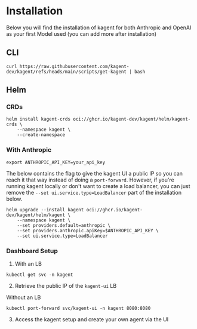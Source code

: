 # Installation

Below you will find the installation of kagent for both Anthropic and OpenAI as your first Model used (you can add more after installation)

## CLI

```
curl https://raw.githubusercontent.com/kagent-dev/kagent/refs/heads/main/scripts/get-kagent | bash
```

## Helm

### CRDs

```
helm install kagent-crds oci://ghcr.io/kagent-dev/kagent/helm/kagent-crds \
    --namespace kagent \
    --create-namespace
```

### With Anthropic
```
export ANTHROPIC_API_KEY=your_api_key
```

The below contains the flag to give the kagent UI a public IP so you can reach it that way instead of doing a `port-forward`. However, if you're running kagent locally or don't want to create a load balancer, you can just remove the `--set ui.service.type=LoadBalancer` part of the installation below.
```
helm upgrade --install kagent oci://ghcr.io/kagent-dev/kagent/helm/kagent \
    --namespace kagent \
    --set providers.default=anthropic \
    --set providers.anthropic.apiKey=$ANTHROPIC_API_KEY \
    --set ui.service.type=LoadBalancer
```

### Dashboard Setup
1. With an LB
```
kubectl get svc -n kagent
```

2. Retrieve the public IP of the `kagent-ui` LB

Without an LB
```
kubectl port-forward svc/kagent-ui -n kagent 8080:8080
```

3. Access the kagent setup and create your own agent via the UI